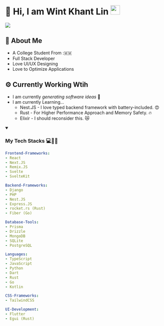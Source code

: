 # 💫 Hi, I am Wint Khant Lin <img src="https://media.giphy.com/media/fYSnHlufseco8Fh93Z/giphy.gif" width="30">

![](https://visitcount.itsvg.in/api?id=happer64bit&icon=0&color=0)

## 🤔 About Me

* A College Student From :🇲🇲
* Full Stack Developer
* Love UI/UX Designing
* Love to Optimize Applications

## ⚙️ Currently Working Wtih

* I am currently _generating software ideas_ 🔨
* I am currently Learning...
  * Nest.JS - I love typed backend framework with battery-included. 😍
  * Rust - For Higher Performance Approach and Memory Safety. 🔥
  * Elixir - I should reconsider this. 😿

<details open>
  <summary>
    <h3>My Tech Stacks 💻🧑‍🔬 </h3>
  </summary>
  
  ```yaml
  Frontend-Frameworks:
  - React
  - Next.JS
  - Remix.JS
  - Svelte
  - SvelteKit

Backend-Frameworks:
  - Django
  - PHP
  - Nest.JS
  - Express.JS
  - rocket.rs (Rust)
  - Fiber (Go)

Database-Tools:
  - Prisma
  - Drizzle
  - MongoDB
  - SQLite
  - PostgreSQL

Languages:
  - TypeScript
  - JavaScript
  - Python
  - Dart
  - Rust
  - Go
  - Kotlin

CSS-Frameworks:
  - TailwindCSS

UI-Development:
  - Flutter
  - Egui (Rust)
  ```
</details>
